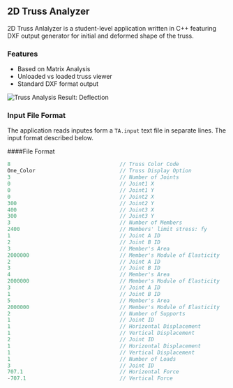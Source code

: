 ## 2D Truss Analyzer
2D Truss Anlalyzer is a student-level application written in C++ featuring DXF output generator for initial and deformed shape of the truss.

### Features

- Based on Matrix Analysis
- Unloaded vs loaded truss viewer
- Standard DXF format output

![Truss Analysis Result: Deflection](https://github.com/user-attachments/assets/362af45c-06db-4bf9-ba86-3e1e39399371)

### Input File Format
The application reads inputes form a `TA.input` text file in separate lines. The input format described below.

####File Format
```javascript
8                                   // Truss Color Code
One_Color                           // Truss Display Option
3                                   // Number of Joints
0                                   // Joint1 X
0                                   // Joint1 Y
0                                   // Joint2 X
300                                 // Joint2 Y
400                                 // Joint3 X
300                                 // Joint3 Y
3                                   // Number of Members
2400                                // Members' limit stress: fy
1                                   // Joint A ID
2                                   // Joint B ID
3                                   // Member's Area
2000000                             // Member's Module of Elasticity
2                                   // Joint A ID
3                                   // Joint B ID
4                                   // Member's Area
2000000                             // Member's Module of Elasticity
3                                   // Joint A ID
1                                   // Joint B ID
5                                   // Member's Area
2000000                             // Member's Module of Elasticity
2                                   // Number of Supports
1                                   // Joint ID
1                                   // Horizontal Displacement
1                                   // Vertical Displacement
2                                   // Joint ID
1                                   // Horizontal Displacement
1                                   // Vertical Displacement
1                                   // Number of Loads
3                                   // Joint ID
707.1                               // Horizontal Force
-707.1                              // Vertical Force
```

